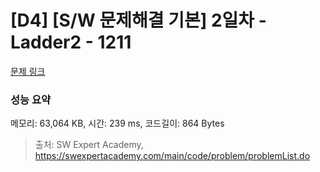 # [D4] [S/W 문제해결 기본] 2일차 - Ladder2 - 1211 

[문제 링크](https://swexpertacademy.com/main/code/problem/problemDetail.do?contestProbId=AV14BgD6AEECFAYh) 

### 성능 요약

메모리: 63,064 KB, 시간: 239 ms, 코드길이: 864 Bytes



> 출처: SW Expert Academy, https://swexpertacademy.com/main/code/problem/problemList.do